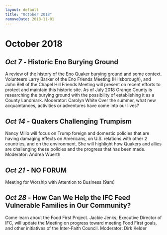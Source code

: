 ```yaml
---
layout: default
title: "October 2018"
removeDate: 2018-11-01
---
```


# October 2018

## _Oct 7_ - Historic Eno Burying Ground
A review of the history of the Eno Quaker burying ground and some context. Volunteers Larry Barker of the Eno Friends Meeting (Hillsborough), and John Bell of the Chapel Hill Friends Meeting will present on recent efforts to protect and maintain this historic site. As of July 2018 Orange County is researching the burying ground with the possibility of establishing it as a County Landmark. Moderator: Carolyn White Over the summer, what new acquaintances, activities or adventures have come into our lives?

## _Oct 14_ - Quakers Challenging Trumpism
Nancy Milio will focus on Trump foreign and domestic policies that are having damaging effects on Americans, on U.S. relations with other 2 countries, and on the environment. She will highlight how Quakers and allies are challenging these policies and the progress that has been made. Moderator: Andrea Wuerth

## _Oct 21_ - NO FORUM
Meeting for Worship with Attention to Business (9am)  

## _Oct 28_ - How Can We Help the IFC Feed Vulnerable Families in Our Community?
Come learn about the Food First Project. Jackie Jenks, Executive Director of IFC, will update the Meeting on progress toward meeting Food First goals, and other initiatives of the Inter-Faith Council. Moderator: Dirk Kelder  